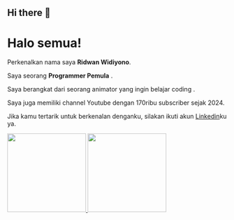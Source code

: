 ## Hi there 👋
# Halo semua! 

Perkenalkan nama saya **Ridwan Widiyono**.<br>

Saya seorang **Programmer Pemula** .<br>

Saya berangkat dari seorang animator yang ingin belajar coding .<br>

Saya juga memiliki channel Youtube dengan 170ribu subscriber sejak 2024.<br>

Jika kamu tertarik untuk berkenalan denganku, silakan ikuti akun [Linkedin](https://www.linkedin.com/in/ridwan-widio/)ku ya.

<p align="left">
<a href="https://github.com/penuliscode">
  <img height="180em" src="https://github-readme-stats-eight-theta.vercel.app/api?username=penuliscode&show_icons=true&theme=algolia&include_all_commits=true&count_private=true"/>
  <img height="180em" src="https://github-readme-stats-eight-theta.vercel.app/api/top-langs/?username=penuliscode&layout=compact&theme=algolia"/>
</a>
</p>
<!--
**Mryourhead/mryourhead** is a ✨ _special_ ✨ repository because its `README.md` (this file) appears on your GitHub profile.

Here are some ideas to get you started:

- 🔭 I’m currently working on ...
- 🌱 I’m currently learning ...
- 👯 I’m looking to collaborate on ...
- 🤔 I’m looking for help with ...
- 💬 Ask me about ...
- 📫 How to reach me: ...
- 😄 Pronouns: ...
- ⚡ Fun fact: ...
-->
